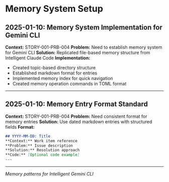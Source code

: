 # Memory System Setup

## 2025-01-10: Memory System Implementation for Gemini CLI
**Context:** STORY-001-PRB-004
**Problem:** Need to establish memory system for Gemini CLI
**Solution:** Replicated file-based memory structure from Intelligent Claude Code
**Implementation:**
- Created topic-based directory structure
- Established markdown format for entries
- Implemented memory index for quick navigation
- Created memory operation commands in TOML format

---

## 2025-01-10: Memory Entry Format Standard
**Context:** STORY-001-PRB-004
**Problem:** Need consistent format for memory entries
**Solution:** Use dated markdown entries with structured fields
**Format:**
```markdown
## YYYY-MM-DD: Title
**Context:** Work item reference
**Problem:** Issue description
**Solution:** Resolution approach
**Code:** [Optional code example]
---
```

---
*Memory patterns for Intelligent Gemini CLI*